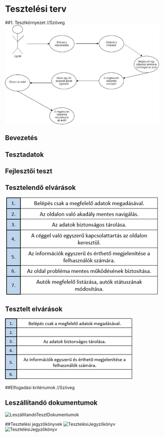 # Tesztelési terv
##1. Tesztkörnyezet
//Szöveg
![Tesztkörnyezet](Pictures/jelenlegi.jpg)
## Bevezetés

## Tesztadatok

## Fejlesztői teszt

## Tesztelendő elvárások
![TesztelendőElvárások](Pictures/tesztelendo_elvarasok.jpg)





## Tesztelt elvárások
![TeszteltElvárások](Pictures/tesztelt_elvarasok.jpg)


##Elfogadási kritériumok
//Szöveg

## Leszállítandó dokumentumok
![LeszállítandóTesztDokumentumok](Pictures/leszállitando_teszt_dokumentumok.jpg)

##Tesztelési jegyzőkönyvek
![TesztelésiJegyzőkönyv](Pictures/tesztelesi_jegyzokonyv_1.jpg)
![TesztelésiJegyzőkönyv](Pictures/tesztelesi_jegyzokonyv_2.jpg)